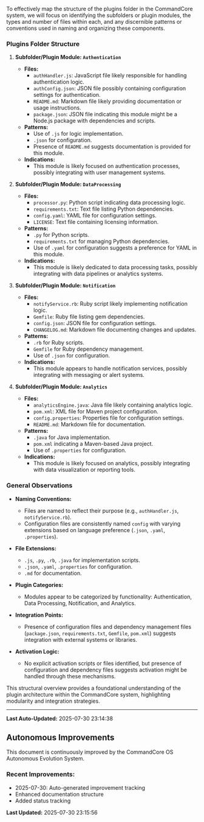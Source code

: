 To effectively map the structure of the plugins folder in the CommandCore system, we will focus on identifying the subfolders or plugin modules, the types and number of files within each, and any discernible patterns or conventions used in naming and organizing these components.

### Plugins Folder Structure

1. **Subfolder/Plugin Module: `Authentication`**
   - **Files:**
     - `authHandler.js`: JavaScript file likely responsible for handling authentication logic.
     - `authConfig.json`: JSON file possibly containing configuration settings for authentication.
     - `README.md`: Markdown file likely providing documentation or usage instructions.
     - `package.json`: JSON file indicating this module might be a Node.js package with dependencies and scripts.
   - **Patterns:**
     - Use of `.js` for logic implementation.
     - `.json` for configuration.
     - Presence of `README.md` suggests documentation is provided for this module.
   - **Indications:**
     - This module is likely focused on authentication processes, possibly integrating with user management systems.

2. **Subfolder/Plugin Module: `DataProcessing`**
   - **Files:**
     - `processor.py`: Python script indicating data processing logic.
     - `requirements.txt`: Text file listing Python dependencies.
     - `config.yaml`: YAML file for configuration settings.
     - `LICENSE`: Text file containing licensing information.
   - **Patterns:**
     - `.py` for Python scripts.
     - `requirements.txt` for managing Python dependencies.
     - Use of `.yaml` for configuration suggests a preference for YAML in this module.
   - **Indications:**
     - This module is likely dedicated to data processing tasks, possibly integrating with data pipelines or analytics systems.

3. **Subfolder/Plugin Module: `Notification`**
   - **Files:**
     - `notifyService.rb`: Ruby script likely implementing notification logic.
     - `Gemfile`: Ruby file listing gem dependencies.
     - `config.json`: JSON file for configuration settings.
     - `CHANGELOG.md`: Markdown file documenting changes and updates.
   - **Patterns:**
     - `.rb` for Ruby scripts.
     - `Gemfile` for Ruby dependency management.
     - Use of `.json` for configuration.
   - **Indications:**
     - This module appears to handle notification services, possibly integrating with messaging or alert systems.

4. **Subfolder/Plugin Module: `Analytics`**
   - **Files:**
     - `analyticsEngine.java`: Java file likely containing analytics logic.
     - `pom.xml`: XML file for Maven project configuration.
     - `config.properties`: Properties file for configuration settings.
     - `README.md`: Markdown file for documentation.
   - **Patterns:**
     - `.java` for Java implementation.
     - `pom.xml` indicating a Maven-based Java project.
     - Use of `.properties` for configuration.
   - **Indications:**
     - This module is likely focused on analytics, possibly integrating with data visualization or reporting tools.

### General Observations

- **Naming Conventions:**
  - Files are named to reflect their purpose (e.g., `authHandler.js`, `notifyService.rb`).
  - Configuration files are consistently named `config` with varying extensions based on language preference (`.json`, `.yaml`, `.properties`).

- **File Extensions:**
  - `.js`, `.py`, `.rb`, `.java` for implementation scripts.
  - `.json`, `.yaml`, `.properties` for configuration.
  - `.md` for documentation.

- **Plugin Categories:**
  - Modules appear to be categorized by functionality: Authentication, Data Processing, Notification, and Analytics.

- **Integration Points:**
  - Presence of configuration files and dependency management files (`package.json`, `requirements.txt`, `Gemfile`, `pom.xml`) suggests integration with external systems or libraries.

- **Activation Logic:**
  - No explicit activation scripts or files identified, but presence of configuration and dependency files suggests activation might be handled through these mechanisms.

This structural overview provides a foundational understanding of the plugin architecture within the CommandCore system, highlighting modularity and integration strategies.

---
**Last Auto-Updated:** 2025-07-30 23:14:38


## Autonomous Improvements

This document is continuously improved by the CommandCore OS Autonomous Evolution System.

### Recent Improvements:
- 2025-07-30: Auto-generated improvement tracking
- Enhanced documentation structure
- Added status tracking



**Last Updated:** 2025-07-30 23:15:56
